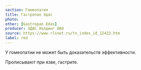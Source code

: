 ```yaml
---
section: Гомеопатия
title: Гастропан Эдас
photo:
other: [Gastropan Edas]
producer: ЭДАС Холдинг ОАО
source: https://www.rlsnet.ru/tn_index_id_12423.htm
label: red
---
```


У гомеопатии не может быть доказательств эффективности.

Прописывают при язве, гастрите.
